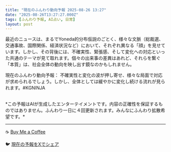 ```yaml
---
title: "現在のふんわり動向予報 2025-08-26 13:27"
date: "2025-08-26T13:27:27.000Z"
tags: [ふんわり予報, AI占い, 日常]
layout: post
---
```


最近のニュースは、まるでYoneda的分布仮説のごとく、様々な文脈（総裁選、交通事故、国際関係、経済状況など）において、それぞれ異なる「顔」を見せています。しかし、その背後には、不確実性、緊張感、そして変化への対応といった共通のテーマが見て取れます。個々の出来事の差異はあれど、それらを繋ぐ「本質」は、社会全体の動向を映し出す鏡なのかもしれません。

現在のふんわり動向予報：
不確実性と変化の波が押し寄せ、様々な局面で対応が求められるでしょう。しかし、全体としては緩やかに変化し続ける流れが見られます。#KGNINJA

<br>
*この予報はAIが生成したエンターテイメントです。内容の正確性を保証するものではありません。ふんわり一日に４回更新されます。みんなにふんわり拡散希望です。*

---
☕️ [Buy Me a Coffee](https://www.buymeacoffee.com/kgninja)

🐦 [現在の予報をXでシェア](https://twitter.com/intent/tweet?text=%E7%8F%BE%E5%9C%A8%E3%81%AE%E3%81%B5%E3%82%93%E3%82%8F%E3%82%8A%E4%BA%88%E5%A0%B1%3A%20%E3%80%8C%E6%9C%80%E8%BF%91%E3%81%AE%E3%83%8B%E3%83%A5%E3%83%BC%E3%82%B9%E3%81%AF%E3%80%81%E3%81%BE%E3%82%8B%E3%81%A7Yoneda%E7%9A%84%E5%88%86%E5%B8%83%E4%BB%AE%E8%AA%AC%E3%81%AE%E3%81%94%E3%81%A8%E3%81%8F%E3%80%81%E6%A7%98%E3%80%85%E3%81%AA%E6%96%87%E8%84%88%EF%BC%88%E7%B7%8F%E8%A3%81%E9%81%B8%E3%80%81%E4%BA%A4%E9%80%9A%E4%BA%8B%E6%95%85%E3%80%81%E5%9B%BD%E9%9A%9B%E9%96%A2%E4%BF%82%E3%80%81%E7%B5%8C%E6%B8%88%E7%8A%B6%E6%B3%81%E3%81%AA%E3%81%A9%EF%BC%89%E3%81%AB%E3%81%8A%E3%81%84%E3%81%A6%E3%80%81%E3%81%9D%E3%82%8C%E3%81%9E%E3%82%8C%E7%95%B0%E3%81%AA%E3%82%8B%E3%80%8C%E9%A1%94%E3%80%8D%E3%82%92%E8%A6%8B%E3%81%9B%E3%81%A6%E3%81%84%E3%81%BE%E3%81%99%E3%80%82%E3%80%8D%23KGNINJA%20%E7%B6%9A%E3%81%8D%E3%81%AF%E3%83%96%E3%83%AD%E3%82%B0%E3%81%A7%EF%BC%81%F0%9F%91%87&url=https%3A%2F%2Fkg-ninja.github.io%2FFunwariyoso%2F)
